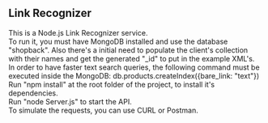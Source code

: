 <h2>Link Recognizer</h2>
This is a Node.js Link Recognizer service.
<br />
To run it, you must have MongoDB installed and use the database "shopback".
Also there's a initial need to populate the client's collection with their names and get the generated "_id" to put in the example XML's.
<br />
In order to have faster text search queries, the following command must be executed inside the MongoDB:
db.products.createIndex({bare_link: "text"})
<br />
Run "npm install" at the root folder of the project, to install it's dependencies.
<br />
Run "node Server.js" to start the API.
<br />
To simulate the requests, you can use CURL or Postman.
